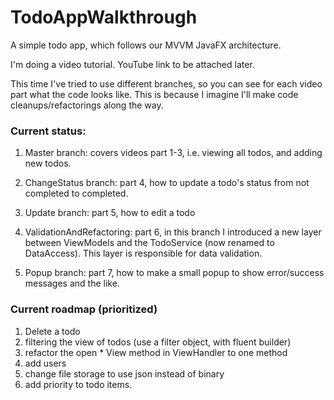 # TodoAppWalkthrough

A simple todo app, which follows our MVVM JavaFX architecture.

I'm doing a video tutorial. YouTube link to be attached later.

This time I've tried to use different branches, so you can see for each video part what the code looks like. 
This is because I imagine I'll make code cleanups/refactorings along the way.

### Current status:

1. Master branch: covers videos part 1-3, i.e. viewing all todos, and adding new todos.

2. ChangeStatus branch: part 4, how to update a todo's status from not completed to completed.

3. Update branch: part 5, how to edit a todo

4. ValidationAndRefactoring: part 6, in this branch I introduced a new layer between ViewModels and the TodoService (now renamed to DataAccess). This layer is responsible for data validation.

5. Popup branch: part 7, how to make a small popup to show error/success messages and the like.


### Current roadmap (prioritized)
1. Delete a todo
2. filtering the view of todos (use a filter object, with fluent builder)
3. refactor the open * View method in ViewHandler to one method
4. add users
5. change file storage to use json instead of binary
6. add priority to todo items.
